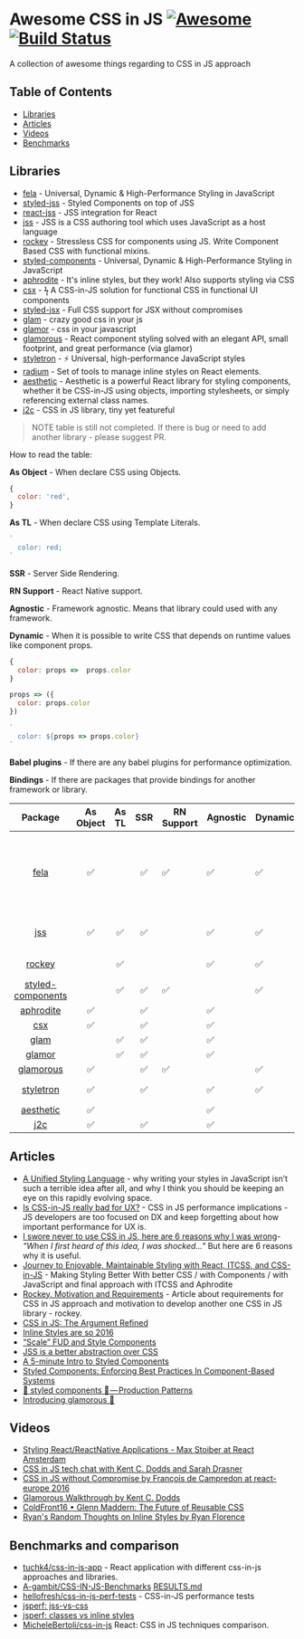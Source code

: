 # Awesome CSS in JS [![Awesome](https://cdn.rawgit.com/sindresorhus/awesome/d7305f38d29fed78fa85652e3a63e154dd8e8829/media/badge.svg)](https://github.com/sindresorhus/awesome) [![Build Status](https://travis-ci.org/tuchk4/awesome-css-in-js.svg?branch=master)](https://travis-ci.org/tuchk4/awesome-css-in-js)

A collection of awesome things regarding to CSS in JS approach

## Table of Contents

- [Libraries](#libraries)
- [Articles](#articles)
- [Videos](#videos)
- [Benchmarks](#benchmarks)

## Libraries

- [fela](https://github.com/rofrischmann/fela/) - Universal, Dynamic & High-Performance Styling in JavaScript
- [styled-jss](https://github.com/cssinjs/styled-jss) - Styled Components on top of JSS
- [react-jss](https://github.com/cssinjs/react-jss) - JSS integration for React
- [jss](https://github.com/cssinjs/jss) - JSS is a CSS authoring tool which uses JavaScript as a host language
- [rockey](https://github.com/tuchk4/rockey) - Stressless CSS for components using JS. Write Component Based CSS with functional mixins.
- [styled-components](https://github.com/styled-components/styled-components) - Universal, Dynamic & High-Performance Styling in JavaScript
- [aphrodite](https://github.com/Khan/aphrodite) - It's inline styles, but they work! Also supports styling via CSS
- [csx](https://github.com/jxnblk/cxs) - ϟ A CSS-in-JS solution for functional CSS in functional UI components
- [styled-jsx](https://github.com/zeit/styled-jsx) - Full CSS support for JSX without compromises
- [glam](https://github.com/threepointone/glam) - crazy good css in your js
- [glamor](https://github.com/threepointone/glamor) - css in your javascript
- [glamorous](https://github.com/paypal/glamorous) - React component styling solved with an elegant API, small footprint, and great performance (via glamor)
- [styletron](https://github.com/rtsao/styletron) - ⚡️ Universal, high-performance JavaScript styles
- [radium](https://github.com/FormidableLabs/radium) - Set of tools to manage inline styles on React elements.
- [aesthetic](https://github.com/milesj/aesthetic) - Aesthetic is a powerful React library for styling components, whether it be CSS-in-JS using objects, importing stylesheets, or simply referencing external class names.
- [j2c](https://github.com/j2css/j2c) - CSS in JS library, tiny yet featureful


> NOTE table is still not completed. If there is bug or need to add another library - please suggest PR.

How to read the table:

**As Object** - When declare CSS using Objects.
```js
{
  color: 'red',
}
```

**As TL** - When declare CSS using Template Literals.
```js
`
  color: red;
`
```

**SSR** - Server Side Rendering.

**RN Support** - React Native support.

**Agnostic** - Framework agnostic. Means that library could used with any framework.

**Dynamic** - When it is possible to write CSS that depends on runtime values like component props.
```js
{
  color: props =>  props.color
}
```

```js
props => ({
  color: props.color
})
```

```js
`
  color: ${props => props.color}
`
```

**Babel plugins** - If there are any babel plugins for performance optimization.

**Bindings** - If there are packages that provide bindings for another framework or library.

| Package | As Object | As TL | SSR | RN Support | Agnostic | Dynamic | Babel plugins | Bindings |
|:-----------------:|:-------------:|:------------------------:|:--------------------:|----------------------|--------------------|-------------|---------------|----------|
| [fela](https://github.com/rofrischmann/fela/) | ✅ |  | ✅ | ✅ | ✅ | ✅ |  | [react-fela](http://fela.js.org/docs/guides/UsageWithReact.html) [native-fela](http://fela.js.org/docs/guides/UsageWithReactNative.html) [preact-fela](http://fela.js.org/docs/guides/UsageWithPreact.html) [inferno-fela](http://fela.js.org/docs/guides/UsageWithInferno.html) |
| [jss](https://github.com/cssinjs/jss) | ✅ | ✅ | ✅ |  | ✅ | ✅ | ✅ | [react-jss](https://github.com/cssinjs/react-jss) [styled-jss](https://github.com/cssinjs/styled-jss) |
| [rockey](https://github.com/tuchk4/rockey) |  | ✅ |  |  | ✅ | ✅ |  | [rockey-react](https://github.com/tuchk4/rockey/tree/master/packages/rockey-react) |
| [styled-components](https://github.com/styled-components/styled-components) |  | ✅ | ✅ | ✅ |  | ✅ | ✅ |  |
| [aphrodite](https://github.com/Khan/aphrodite) | ✅ |  | ✅ |  | ✅ |  |  |  |
| [csx](https://github.com/jxnblk/cxs) | ✅ |  | ✅ |  | ✅ |  |  |  |
| [glam](https://github.com/threepointone/glam) |  | ✅ | ✅ |  | ✅ |  | ✅ |  |
| [glamor](https://github.com/threepointone/glamor) |  | ✅ | ✅ |  | ✅ |  | ✅ |  |
| [glamorous](https://github.com/paypal/glamorous) | ✅ |  | ✅ | ✅ |  | ✅ |  |  |
| [styletron](https://github.com/rtsao/styletron) | ✅ |  | ✅ |  | ✅ | ✅ |  | [styletron-react](https://github.com/rtsao/styletron#using-styletron-with-react) |
| [aesthetic](https://github.com/milesj/aesthetic) | ✅ |  |  |  | ✅ |  |  |  |
| [j2c](https://github.com/j2css/j2c) | ✅ |  | ✅ |  | ✅ |  |  |  | |


## Articles

- [A Unified Styling Language](https://medium.com/seek-blog/a-unified-styling-language-d0c208de2660) - why writing your styles in JavaScript isn’t such a terrible idea after all, and why I think you should be keeping an eye on this rapidly evolving space.
- [Is CSS-in-JS really bad for UX?](https://medium.com/@okonetchnikov/is-css-in-js-really-bad-for-ux-e9cce7b2da83) - CSS in JS performance implications - JS developers are too focused on DX and keep forgetting about how important performance for UX is.
- [I swore never to use CSS in JS, here are 6 reasons why I was wrong](https://hackernoon.com/i-swore-never-to-use-css-in-js-here-are-6-reasons-why-i-was-wrong-541fe3dfdeb7)- *"When I first heard of this idea, I was shocked..."* But here are 6 reasons why it is useful.
- [Journey to Enjoyable, Maintainable Styling with React, ITCSS, and CSS-in-JS](https://medium.com/maintainable-react-apps/journey-to-enjoyable-maintainable-styling-with-react-itcss-and-css-in-js-632cfa9c70d6) - Making Styling Better With better CSS / with Components / with JavaScript and final approach with ITCSS and Aphrodite
- [Rockey. Motivation and Requirements](https://medium.com/@tuchk4/rockey-motivation-and-requirements-f787d1ed61e0) - Article about requirements for CSS in JS approach and motivation to develop another one CSS in JS library - rockey.
- [CSS in JS: The Argument Refined](https://medium.com/@steida/css-in-js-the-argument-refined-471c7eb83955)
- [Inline Styles are so 2016](https://medium.com/yplan-eng/inline-styles-are-so-2016-f100b79dafe1)
- [“Scale” FUD and Style Components](https://medium.learnreact.com/scale-fud-and-style-components-c0ce87ec9772)
- [JSS is a better abstraction over CSS](https://top.fse.guru/jss-is-css-d7d41400b635)
- [A 5-minute Intro to Styled Components](https://medium.freecodecamp.com/a-5-minute-intro-to-styled-components-41f40eb7cd55)
- [Styled Components: Enforcing Best Practices In Component-Based Systems](https://www.smashingmagazine.com/2017/01/styled-components-enforcing-best-practices-component-based-systems/)
- [💅 styled components 💅 — Production Patterns](https://medium.com/@jamiedixon/styled-components-production-patterns-c22e24b1d896)
- [Introducing glamorous 💄](https://hackernoon.com/introducing-glamorous-fb3c9f4ed20e)

## Videos
- [Styling React/ReactNative Applications - Max Stoiber at React Amsterdam](https://www.youtube.com/watch?v=bIK2NwoK9xk)
- [CSS in JS tech chat with Kent C. Dodds and Sarah Drasner](https://www.youtube.com/watch?v=BXOF_8jDdf8)
- [CSS in JS without Compromise by François de Campredon at react-europe 2016](https://www.youtube.com/watch?v=DGEFNBYJRps)
- [Glamorous Walkthrough by Kent C. Dodds](https://www.youtube.com/watch?v=lmrQTpJ_3PM)
- [ColdFront16 • Glenn Maddern: The Future of Reusable CSS](https://www.youtube.com/watch?v=XR6eM_5pAb0)
- [Ryan's Random Thoughts on Inline Styles by Ryan Florence](https://www.youtube.com/watch?v=EkPcGS4TzdQ)


## Benchmarks and comparison
- [tuchk4/css-in-js-app](https://github.com/tuchk4/css-in-js-app) - React application with different css-in-js approaches and libraries.
- [A-gambit/CSS-IN-JS-Benchmarks](https://github.com/A-gambit/CSS-IN-JS-Benchmarks) [RESULTS.md](https://github.com/A-gambit/CSS-IN-JS-Benchmarks/blob/master/RESULT.md)
- [hellofresh/css-in-js-perf-tests](https://github.com/hellofresh/css-in-js-perf-tests) - CSS-in-JS performance tests
- [jsperf: jss-vs-css](https://jsperf.com/jss-vs-css/3)
- [jsperf: classes vs inline styles](https://jsperf.com/classes-vs-inline-styles/4)
- [MicheleBertoli/css-in-js](https://github.com/MicheleBertoli/css-in-js) React: CSS in JS techniques comparison.
